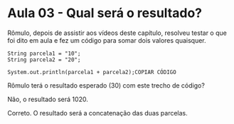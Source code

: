 # Aula 03 - Qual será o resultado?

Rômulo, depois de assistir aos vídeos deste capítulo, resolveu testar o que foi dito em aula e fez um código para somar dois valores quaisquer.

```
String parcela1 = "10";
String parcela2 = "20";

System.out.println(parcela1 + parcela2);COPIAR CÓDIGO
```

Rômulo terá o resultado esperado (30) com este trecho de código?

Não, o resultado será 1020.

Correto. O resultado será a concatenação das duas parcelas.